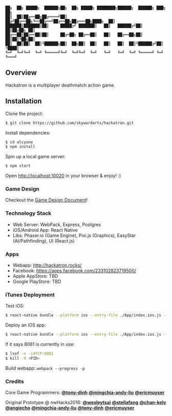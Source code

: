 ```
██╗  ██╗ █████╗  ██████╗██╗  ██╗ █████╗ ████████╗██████╗  ██████╗ ███╗   ██╗
██║  ██║██╔══██╗██╔════╝██║ ██╔╝██╔══██╗╚══██╔══╝██╔══██╗██╔═══██╗████╗  ██║
███████║███████║██║     █████╔╝ ███████║   ██║   ██████╔╝██║   ██║██╔██╗ ██║
██╔══██║██╔══██║██║     ██╔═██╗ ██╔══██║   ██║   ██╔══██╗██║   ██║██║╚██╗██║
██║  ██║██║  ██║╚██████╗██║  ██╗██║  ██║   ██║   ██║  ██║╚██████╔╝██║ ╚████║
╚═╝  ╚═╝╚═╝  ╚═╝ ╚═════╝╚═╝  ╚═╝╚═╝  ╚═╝   ╚═╝   ╚═╝  ╚═╝ ╚═════╝ ╚═╝  ╚═══╝
```

## Overview
Hackatron is a multiplayer deathmatch action game.

## Installation
Clone the project:
```bash
$ git clone https://github.com/skywardarts/hackatron.git
```

Install dependencies:
```bash
$ cd alcyone
$ npm install
```

Spin up a local game server:
```bash
$ npm start
```

Open [http://localhost:10020](http://localhost:10020) in your browser & enjoy! :)

### Game Design

Checkout the [Game Design Document](GDD.md)!

### Technology Stack

* Web Server: WebPack, Express, Postgres
* iOS/Android App: React Native
* Libs: Phaser.io (Game Engine), Pixi.js (Graphics), EasyStar (AI/Pathfinding), UI (React.js)

### Apps

* Webapp: http://hackatron.rocks/
* Facebook: https://apps.facebook.com/233102823719500/
* Apple AppStore: TBD
* Google PlayStore: TBD

### iTunes Deployment

Test iOS:
```bash
$ react-native bundle --platform ios --entry-file ./App/index.ios.js --bundle-output ./App/Build/Release/main.jsbundle --dev false --resetCache && webpack --progress -p
```

Deploy an iOS app:
```bash
$ react-native bundle --platform ios --entry-file ./App/index.ios.js --bundle-output ./App/Build/Release/main.jsbundle --dev false --resetCache && webpack --progress -p && code-push release Hackatron ./App 1.0.0
```

If it says 8081 is currently in use:
```bash
$ lsof -n -i4TCP:8081
$ kill -9 <PID>
```

Build webapp: `webpack --progress -p`

### Credits

Core Game Programmers:
[**@tony-dinh**](https://github.com/tony-dinh)
[**@mingchia-andy-liu**](https://github.com/mingchia-andy-liu)
[**@ericmuyser**](https://github.com/ericmuyser)

Original Prototype @ nwHacks2016:
[**@wesleytsai**](https://github.com/wesleytsai)
[**@stellafang**](https://github.com/stellafang)
[**@chan-kelv**](https://github.com/chan-kelv)
[**@angiecho**](https://github.com/angiecho)
[**@mingchia-andy-liu**](https://github.com/mingchia-andy-liu)
[**@tony-dinh**](https://github.com/tony-dinh)
[**@ericmuyser**](https://github.com/ericmuyser)
